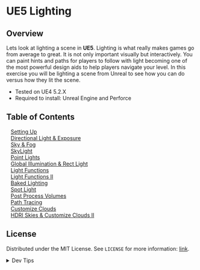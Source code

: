 # UE5 Lighting


<!-- OVERVIEW -->
## Overview

Lets look at lighting a scene in **UE5**. Lighting is what really makes games go from average to great. It is not only important visually but interactively. You can paint hints and paths for players to follow with light becoming one of the most powerful design aids to help players navigate your level. In this exercise you will be lighting a scene from Unreal to see how you can do versus how they lit the scene. 
  

* Tested on UE4 5.2.X
* Required to install: Unreal Engine and Perforce

<!-- TOC -->
## Table of Contents
<kbd></kbd> &nbsp;&nbsp; [Setting Up](setting-up/README.md#setting-up) <br>
<kbd></kbd> &nbsp;&nbsp; [Directional Light & Exposure](directional/README.md#directional-light--exposure) <br>
<kbd></kbd> &nbsp;&nbsp; [Sky & Fog](sky-fog/README.md#sky--fog) <br>
<kbd></kbd> &nbsp;&nbsp; [SkyLight](skylight/README.md#skylight) <br>
<kbd></kbd> &nbsp;&nbsp; [Point Lights](point-lights/README.md#point-lights) <br>
<kbd></kbd> &nbsp;&nbsp; [Global Illumination & Rect Light](gi-rect/README.md#global-illumination--rect-light) <br>
<kbd></kbd> &nbsp;&nbsp; [Light Functions](light-functions/README.md#light-functions) <br>
<kbd></kbd> &nbsp;&nbsp; [Light Functions II](light-functions-ii/README.md#light-functions-ii) <br>
<kbd></kbd> &nbsp;&nbsp; [Baked Lighting](baked-lighting/README.md#baked-lighting) <br>
<kbd></kbd> &nbsp;&nbsp; [Spot Light](spotlight/README.md#spot-light) <br>
<kbd></kbd> &nbsp;&nbsp; [Post Process Volumes](post-process/README.md#post-process-volumes) <br>
<kbd></kbd> &nbsp;&nbsp; [Path Tracing](path-tracing/README.md#path-tracing) <br>
<kbd></kbd> &nbsp;&nbsp; [Customize Clouds](sky-texture/README.md#customize-clouds) <br>
<kbd></kbd> &nbsp;&nbsp; [HDRI Skies & Customize Clouds II](sky-texture-ii/README.md#hdri-skies--customize-clouds-ii) <br>

<!-- LICENSE -->
## License
Distributed under the MIT License. See `LICENSE` for more information: [link](LICENSE).


</p>
</details>
<details><summary>Dev Tips</summary>
make git m="add commit message"
</details>


